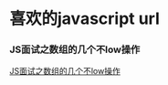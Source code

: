 # 喜欢的javascript url

### JS面试之数组的几个不low操作
[JS面试之数组的几个不low操作](https://segmentfault.com/a/1190000018549643)
